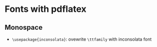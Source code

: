 # Fonts with pdflatex

## Monospace

- `\usepackage{inconsolata}`: ovewrite `\ttfamily` with inconsolata font
